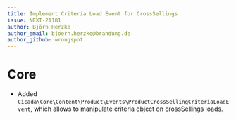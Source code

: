 ```yaml
---
title: Implement Criteria Load Event for CrossSellings  
issue: NEXT-21181  
author: Björn Herzke  
author_email: bjoern.herzke@brandung.de  
author_github: wrongspot  
---
```

# Core
* Added `Cicada\Core\Content\Product\Events\ProductCrossSellingCriteriaLoadEvent`, which allows to manipulate criteria object on crossSellings loads.
